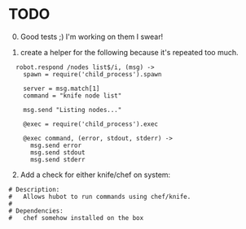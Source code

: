 # TODO

0) Good tests ;) I'm working on them I swear!

1) create a helper for the following because it's repeated too much.
```
  robot.respond /nodes list$/i, (msg) ->
    spawn = require('child_process').spawn

    server = msg.match[1]
    command = "knife node list"

    msg.send "Listing nodes..."

    @exec = require('child_process').exec

    @exec command, (error, stdout, stderr) ->
      msg.send error
      msg.send stdout
      msg.send stderr
```

2) Add a check for either knife/chef on system:
```
# Description:
#   Allows hubot to run commands using chef/knife.
#
# Dependencies:
#   chef somehow installed on the box
```


